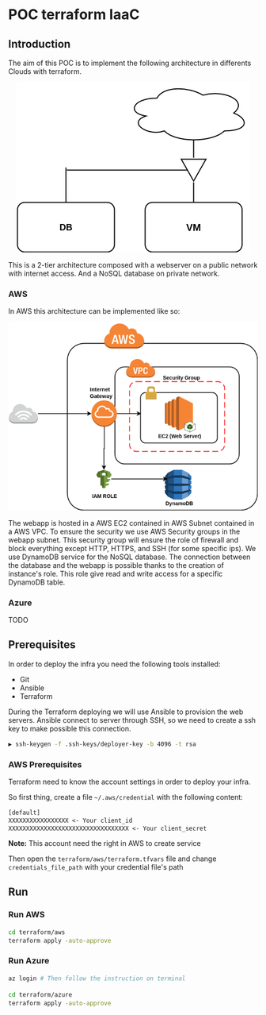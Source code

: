 # POC terraform IaaC

## Introduction

The aim of this POC is to implement the following architecture in differents Clouds with terraform.

<p align="center">
  <img src="docs/img/basicArchitecture.png"
  alt="Basic architecture"/>
</p>

This is a 2-tier architecture composed with a webserver on a public network with internet access. And a NoSQL database
on private network.

### AWS

In AWS this architecture can be implemented like so:

<p align="center">
  <img src="docs/img/aws_infra.png"
  alt="Aws corresponding architecture"/>
</p>

The webapp is hosted in a AWS EC2 contained in AWS Subnet contained in a AWS VPC.
To ensure the security we use AWS Security groups in the webapp subnet. This security group will ensure the role of
firewall and block everything except HTTP, HTTPS, and SSH (for some specific ips).
We use DynamoDB service for the NoSQL database.
The connection between the database and the webapp is possible thanks to the creation of instance's role. This role
give read and write access for a specific DynamoDB table.

### Azure
TODO

## Prerequisites

In order to deploy the infra you need the following tools installed:

 - Git
 - Ansible
 - Terraform

During the Terraform deploying we will use Ansible to provision the web servers. Ansible connect to server through SSH,
so we need to create a ssh key to make possible this connection.

```bash
▶ ssh-keygen -f .ssh-keys/deployer-key -b 4096 -t rsa 
```

### AWS Prerequisites

Terraform need to know the account settings in order to deploy your infra.

So first thing, create a file `~/.aws/credential` with the following content:

    [default]
    XXXXXXXXXXXXXXXXX <- Your client_id
    XXXXXXXXXXXXXXXXXXXXXXXXXXXXXXXXXX <- Your client_secret

<b>Note:</b> This account need the right in AWS to create service

Then open the `terraform/aws/terraform.tfvars` file and change `credentials_file_path` with your credential file's path

## Run

### Run AWS

```bash
cd terraform/aws
terraform apply -auto-approve
```

### Run Azure

```bash
az login # Then follow the instruction on terminal

cd terraform/azure
terraform apply -auto-approve
```
